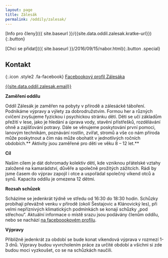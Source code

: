 ```yaml
---
layout: page
title: Zálesák
permalink: /oddily/zalesak/
---
```


[Info pro členy]({{ site.baseurl }}/{{site.data.oddil.zalesak.kratke-url}}){:.button}

[Chci se přidat]({{ site.baseurl }}/2016/09/15/nabor.html){:.button .special} 

## Kontakt

[](https://www.facebook.com/sokol.zalesak){:.icon .style2 .fa-facebook} [Facebookový profil Zálesáka](https://www.facebook.com/sokol.zalesak)

[{{site.data.oddil.zalesak.email}}](mailto:{{site.data.oddil.zalesak.email}})

**Zaměření oddílu**

Oddíl Zálesák je zaměřen na pobyty v přírodě a zálesácké táboření. Podnikáme výpravy a výlety za dobrodružstvím. Formou her a různých cvičení zvyšujeme fyzickou i psychickou stránku dětí. Děti se učí základům přežití v lese, jako je hledání a úprava vody, stavění přístřešků, rozdělávání ohně a zajišťování potravy. Dále se věnujeme poskytování první pomoci, lanovým technikám, poznávání rostlin, zvířat, stromů a vše co nám příroda může poskytnout a čím nás může obohatit v jednotlivých ročních obdobích.** Aktivity jsou zaměřené pro děti ve věku 8 – 12 let.**

**Cíl**

Naším cílem je dát dohromady kolektiv dětí, kde vzniknou přátelské vztahy založené na kamarádství, důvěře a společně prožitých zážitcích. Rádi by jsme časem do výprav zapojil i otce a uspořádal společný víkend otců a synů. Kapacita oddílu je omezena 12 dětmi.

**Rozsah schůzek**

Scházíme se jedenkrát týdně ve středu od 16:30 do 18:30 hodin. Schůzky probíhají převážně venku v přírodě (okolí Šestajovic a Klánovický les), při velmi nepříznivých klimatických podmínkách se konají schůzky „pod střechou“. Aktuální informace o místě srazu jsou podávány členům oddílu, nebo se nachází [na faceboookovém profilu](https://www.facebook.com/sokol.zalesak).

**Výpravy**

Přibližně jedenkrát za období se bude konat víkendová výprava v rozmezí 1-3 dnů. Výpravy budou vyvrcholením práce za určité období a všichni si zde budou moci vyzkoušet, co se na schůzkách naučili.
